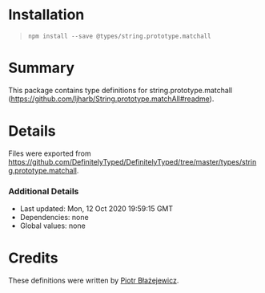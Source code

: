 # Installation
> `npm install --save @types/string.prototype.matchall`

# Summary
This package contains type definitions for string.prototype.matchall (https://github.com/ljharb/String.prototype.matchAll#readme).

# Details
Files were exported from https://github.com/DefinitelyTyped/DefinitelyTyped/tree/master/types/string.prototype.matchall.

### Additional Details
 * Last updated: Mon, 12 Oct 2020 19:59:15 GMT
 * Dependencies: none
 * Global values: none

# Credits
These definitions were written by [Piotr Błażejewicz](https://github.com/peterblazejewicz).
